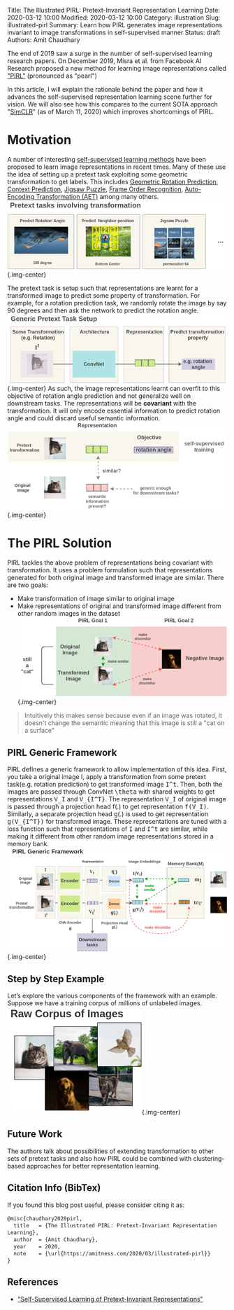 Title: The Illustrated PIRL: Pretext-Invariant Representation Learning
Date: 2020-03-12 10:00
Modified: 2020-03-12 10:00
Category: illustration
Slug: illustrated-pirl
Summary: Learn how PIRL generates image representations invariant to image transformations in self-supervised manner
Status: draft
Authors: Amit Chaudhary

The end of 2019 saw a surge in the number of self-supervised learning research papers. On December 2019, Misra et al. from Facebook AI Research proposed a new method for learning image representations called ["PIRL"](https://arxiv.org/abs/1912.01991) (pronounced as "pearl")

In this article, I will explain the rationale behind the paper and how it advances the self-supervised representation learning scene further for vision. We will also see how this compares to the current SOTA approach "[SimCLR](https://amitness.com/2020/03/illustrated-simclr/)" (as of March 11, 2020) which improves shortcomings of PIRL.

# Motivation
A number of interesting [self-supervised learning methods](https://amitness.com/2020/02/illustrated-self-supervised-learning/) have been proposed to learn image representations in recent times. Many of these use the idea of setting up a pretext task exploiting some geometric transformation to get labels. This includes [Geometric Rotation Prediction](https://amitness.com/2020/02/illustrated-self-supervised-learning/#6-geometric-transformation-recognition), [Context Prediction](https://amitness.com/2020/02/illustrated-self-supervised-learning/#5-context-prediction), [Jigsaw Puzzle](https://amitness.com/2020/02/illustrated-self-supervised-learning/#4-image-jigsaw-puzzle), [Frame Order Recognition](https://amitness.com/2020/02/illustrated-self-supervised-learning/#1-frame-order-verification), [Auto-Encoding Transformation (AET)](https://arxiv.org/abs/1901.04596) among many others.
![](/images/pirl-geometric-pretext-tasks.png){.img-center}

The pretext task is setup such that representations are learnt for a transformed image to predict some property of transformation. For example, for a rotation prediction task, we randomly rotate the image by say 90 degrees and then ask the network to predict the rotation angle. 
![](/images/pirl-generic-pretext-setup.png){.img-center}
As such, the image representations learnt can overfit to this objective of rotation angle prediction and not generalize well on downstream tasks. The representations will be **covariant** with the transformation. It will only encode essential information to predict rotation angle and could discard useful semantic information.
![](/images/pirl-covariant-representation.png){.img-center}


# The PIRL Solution
PIRL tackles the above problem of representations being covariant with transformation. It uses a problem formulation such that representations generated for both original image and transformed image are similar. There are two goals:  

- Make transformation of image similar to original image  
- Make representations of original and transformed image different from other random images in the dataset  
![](/images/pirl-concept.png){.img-center}
> Intuitively this makes sense because even if an image was rotated, it doesn't change the semantic meaning that this image is still a "cat on a surface"

## PIRL Generic Framework
PIRL defines a generic framework to allow implementation of this idea. First, you take a original image I, apply a transformation from some pretext task(e.g. rotation prediction) to get transformed image <tt class="math">I^t</tt>. Then, both the images are passed through ConvNet <tt class="math">\theta</tt> with shared weights to get representations <tt class="math">V_I</tt> and <tt class="math">V_{I^T}</tt>. The representation <tt class="math">V_I</tt> of original image is passed through a projection head f(.) to get representation <tt class="math">f(V_I)</tt>. Similarly, a separate projection head g(.) is used to get representation <tt class="math">g(V_{I^T})</tt> for transformed image. These representations are tuned with a loss function such that representations of <tt class="math">I</tt> and <tt class="math">I^t</tt> are similar, while making it different from other random image representations stored in a memory bank.
![](/images/pirl-general-architecture.png){.img-center}

## Step by Step Example
Let’s explore the various components of the framework with an example. Suppose we have a training corpus of millions of unlabeled images.  
![](/images/simclr-raw-data.png){.img-center}

## Future Work
The authors talk about possibilities of extending transformation to other sets of pretext tasks and also how PIRL could be combined with clustering-based approaches for better representation learning.

## Citation Info (BibTex)
If you found this blog post useful, please consider citing it as:
```
@misc{chaudhary2020pirl,
  title   = {The Illustrated PIRL: Pretext-Invariant Representation Learning},
  author  = {Amit Chaudhary},
  year    = 2020,
  note    = {\url{https://amitness.com/2020/03/illustrated-pirl}}
}
```

## References
- ["Self-Supervised Learning of Pretext-Invariant Representations"](https://arxiv.org/abs/1912.01991)